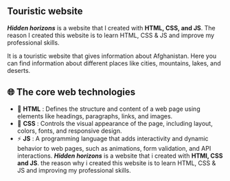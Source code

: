 ## Touristic website

***Hidden horizons*** is a website that I created with **HTML, CSS, and JS**. The reason I created this website is to learn HTML, CSS & JS and improve my professional skills.

It is a touristic website that gives information about Afghanistan. Here you can find information about different places like cities, mountains, lakes, and deserts.

## 🌐 The core web technologies

- 📄 **HTML** : Defines the structure and content of a web page using elements like headings, paragraphs, links, and images.
- 🎨 **CSS** : Controls the visual appearance of the page, including layout, colors, fonts, and responsive design.
- ⚡ **JS** : A programming language that adds interactivity and dynamic behavior to web pages, such as animations, form validation, and API interactions.
***Hidden horizons*** is a website that i created with **HTMl, CSS and JS**. the reason why i created this website is to learn HTML, CSS & JS and improving my professional skills.